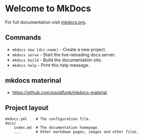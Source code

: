 # Welcome to MkDocs

For full documentation visit [mkdocs.org](https://mkdocs.org).

## Commands

* `mkdocs new [dir-name]` - Create a new project.
* `mkdocs serve` - Start the live-reloading docs server.
* `mkdocs build` - Build the documentation site.
* `mkdocs help` - Print this help message.

## mkdocs materinal

* <https://github.com/squidfunk/mkdocs-material>

## Project layout

    mkdocs.yml    # The configuration file.
    docs/
        index.md  # The documentation homepage.
        ...       # Other markdown pages, images and other files.

